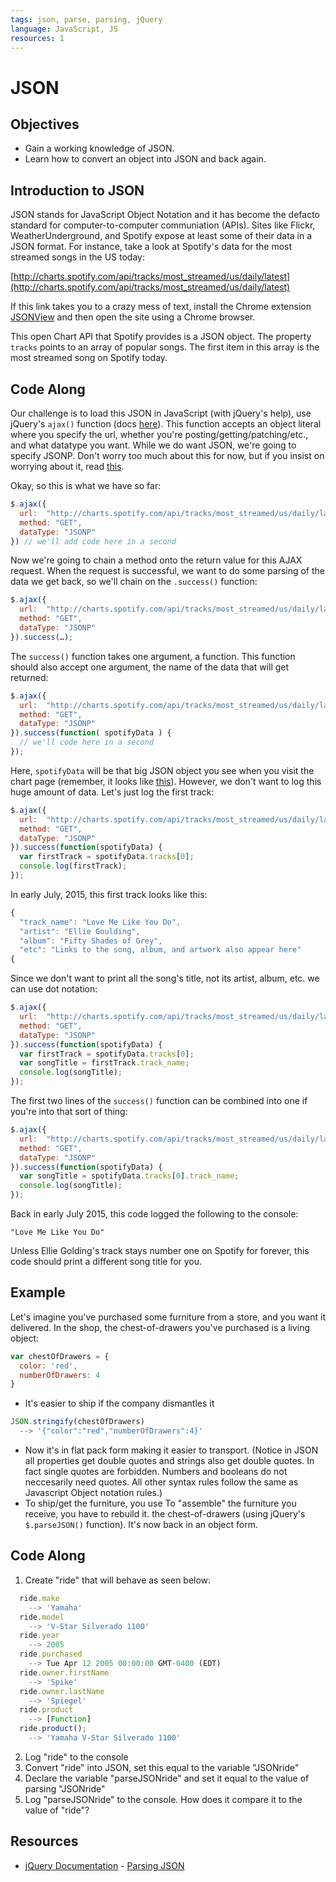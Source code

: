 ```yaml
---
tags: json, parse, parsing, jQuery
language: JavaScript, JS
resources: 1
---
```


# JSON

## Objectives

* Gain a working knowledge of JSON.
* Learn how to convert an object into JSON and back again.

## Introduction to JSON

JSON stands for JavaScript Object Notation and it has become the defacto standard for computer-to-computer communiation (APIs). Sites like Flickr, WeatherUnderground, and Spotify expose at least some of their data in a JSON format. For instance, take a look at Spotify's data for the most streamed songs in the US today:

[http://charts.spotify.com/api/tracks/most_streamed/us/daily/latest](http://charts.spotify.com/api/tracks/most_streamed/us/daily/latest)

If this link takes you to a crazy mess of text, install the Chrome extension [JSONView](https://github.com/jamiew/jsonview-chrome) and then open the site using a Chrome browser.

This open Chart API that Spotify provides is a JSON object. The property `tracks` points to an array of popular songs. The first item in this array is the most streamed song on Spotify today. 

## Code Along

Our challenge is to load this JSON in JavaScript (with jQuery's help), use jQuery's `ajax()` function (docs [here](http://api.jquery.com/jquery.ajax/)). This function accepts an object literal where you specify the url, whether you're posting/getting/patching/etc., and what datatype you want. While we do want JSON, we're going to specify JSONP. Don't worry too much about this for now, but if you insist on worrying about it, read [this](http://json-jsonp-tutorial.craic.com/index.html).

Okay, so this is what we have so far:

```javascript
$.ajax({
  url:  "http://charts.spotify.com/api/tracks/most_streamed/us/daily/latest",
  method: "GET",
  dataType: "JSONP"
}) // we'll add code here in a second
```

Now we're going to chain a method onto the return value for this AJAX request. When the request is successful, we want to do some parsing of the data we get back, so we'll chain on the `.success()` function:

```javascript
$.ajax({
  url:  "http://charts.spotify.com/api/tracks/most_streamed/us/daily/latest",
  method: "GET",
  dataType: "JSONP"
}).success(…);
```
The `success()` function takes one argument, a function. This function should also accept one argument, the name of the data that will get returned:

```javascript
$.ajax({
  url:  "http://charts.spotify.com/api/tracks/most_streamed/us/daily/latest",
  method: "GET",
  dataType: "JSONP"
}).success(function( spotifyData ) {
  // we'll code here in a second
});
```

Here, `spotifyData` will be that big JSON object you see when you visit the chart page (remember, it looks like [this](http://charts.spotify.com/api/tracks/most_streamed/us/daily/latest)). However, we don't want to log this huge amount of data. Let's just log the first track:

```javascript
$.ajax({
  url:  "http://charts.spotify.com/api/tracks/most_streamed/us/daily/latest",
  method: "GET",
  dataType: "JSONP"
}).success(function(spotifyData) {
  var firstTrack = spotifyData.tracks[0];
  console.log(firstTrack);
});
```

In early July, 2015, this first track looks like this:

```javascript
{
  "track_name": "Love Me Like You Do",
  "artist": "Ellie Goulding",
  "album": "Fifty Shades of Grey",
  "etc": "Links to the song, album, and artwork also appear here"
{
```

Since we don't want to print all the song's title, not its artist, album, etc. we can use dot notation:

```javascript
$.ajax({
  url:  "http://charts.spotify.com/api/tracks/most_streamed/us/daily/latest",
  method: "GET",
  dataType: "JSONP"
}).success(function(spotifyData) {
  var firstTrack = spotifyData.tracks[0];
  var songTitle = firstTrack.track_name;
  console.log(songTitle);
});
```

The first two lines of the `success()` function can be combined into one if you're into that sort of thing:

```javascript
$.ajax({
  url:  "http://charts.spotify.com/api/tracks/most_streamed/us/daily/latest",
  method: "GET",
  dataType: "JSONP"
}).success(function(spotifyData) {
  var songTitle = spotifyData.tracks[0].track_name;
  console.log(songTitle);
});
```

Back in early July 2015, this code logged the following to the console:

```shell
"Love Me Like You Do"
```

Unless Ellie Golding's track stays number one on Spotify for forever, this code should print a different song title for you.

## Example

Let's imagine you've purchased some furniture from a store, and you want it delivered. In the shop, the chest-of-drawers you've purchased is a living object:

```javascript
var chestOfDrawers = {
  color: 'red',
  numberOfDrawers: 4
}
```
*  It's easier to ship if the company dismantles it 

```javascript
JSON.stringify(chestOfDrawers)
  --> '{"color":"red","numberOfDrawers":4}'
```

*  Now it's in flat pack form making it easier to transport. (Notice in JSON all properties get  double quotes and strings also get double quotes. In fact single quotes are forbidden. Numbers and booleans do not neccesarily need quotes. All other syntax rules follow the same as Javascript Object notation rules.)
*  To ship/get the furniture, you use To "assemble" the furniture you receive, you have to rebuild it. the chest-of-drawers (using jQuery's `$.parseJSON()` function). It's now back in an object form.

## Code Along

1. Create "ride" that will behave as seen below:
```javascript
  ride.make
    --> 'Yamaha'
  ride.model
    --> 'V-Star Silverado 1100'
  ride.year
    --> 2005
  ride.purchased
    --> Tue Apr 12 2005 00:00:00 GMT-0400 (EDT)
  ride.owner.firstName
    --> 'Spike'
  ride.owner.lastName
    --> 'Spiegel'
  ride.product
    --> [Function]
  ride.product();
    --> 'Yamaha V-Star Silverado 1100'
```
2. Log "ride" to the console
3. Convert "ride" into JSON, set this equal to the variable "JSONride"
4. Declare the variable "parseJSONride" and set it equal to the value of parsing "JSONride"
5. Log "parseJSONride" to the console. How does it compare it to the value of "ride"?

## Resources
* [jQuery Documentation](http://jquery.com/) - [Parsing JSON](http://api.jquery.com/jquery.parsejson/)

